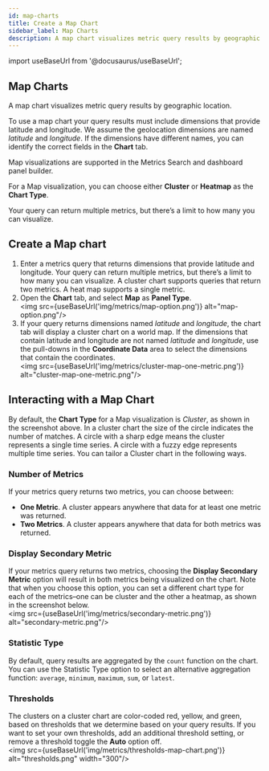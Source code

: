 ```yaml
---
id: map-charts
title: Create a Map Chart
sidebar_label: Map Charts
description: A map chart visualizes metric query results by geographic location.
---
```


import useBaseUrl from '@docusaurus/useBaseUrl';

## Map Charts

A map chart visualizes metric query results by geographic location.

To use a map chart your query results must include dimensions that provide latitude and longitude. We assume the geolocation dimensions are named _latitude_ and _longitude_. If the dimensions have different names, you can identify the correct fields in the **Chart** tab.

Map visualizations are supported in the Metrics Search and dashboard panel builder.

For a Map visualization, you can choose either **Cluster** or **Heatmap** as the **Chart Type**.

Your query can return multiple metrics, but there’s a limit to how many you can visualize.

## Create a Map chart

1. Enter a metrics query that returns dimensions that provide latitude and longitude. Your query can return multiple metrics, but there’s a limit to how many you can visualize. A cluster chart supports queries that return two metrics. A heat map supports a single metric.
2. Open the **Chart** tab, and select **Map** as **Panel Type**. <br/><img src={useBaseUrl('img/metrics/map-option.png')} alt="map-option.png"/>
3. If your query returns dimensions named _latitude_ and _longitude_, the chart tab will display a cluster chart on a world map. If the dimensions that contain latitude and longitude are not named _latitude_ and _longitude_, use the pull-downs in the **Coordinate Data** area to select the dimensions that contain the coordinates. <br/><img src={useBaseUrl('img/metrics/cluster-map-one-metric.png')} alt="cluster-map-one-metric.png"/>

## Interacting with a Map Chart

By default, the **Chart Type** for a Map visualization is _Cluster_, as shown in the screenshot above. In a cluster chart the size of the circle indicates the number of matches. A circle with a sharp edge means the cluster represents a single time series. A circle with a fuzzy edge represents multiple time series. You can tailor a Cluster chart in the following ways.

### Number of Metrics  

If your metrics query returns two metrics, you can choose between:

* **One Metric**. A cluster appears anywhere that data for at least one metric was returned.
* **Two Metrics**. A cluster appears anywhere that data for both metrics was returned.

### Display Secondary Metric

If your metrics query returns two metrics, choosing the **Display Secondary Metric** option will result in both metrics being visualized on the chart. Note that when you choose this option, you can set a different chart type for each of the metrics–one can be cluster and the other a heatmap, as shown in the screenshot below. <br/><img src={useBaseUrl('img/metrics/secondary-metric.png')} alt="secondary-metric.png"/>

### Statistic Type

By default, query results are aggregated by the `count` function on the chart. You can use the Statistic Type option to select an alternative aggregation function: `average`, `minimum`, `maximum`, `sum`, or `latest`.

### Thresholds

The clusters on a cluster chart are color-coded red, yellow, and green, based on thresholds that we determine based on your query results. If you want to set your own thresholds, add an additional threshold setting, or remove a threshold toggle the **Auto** option off.<br/><img src={useBaseUrl('img/metrics/thresholds-map-chart.png')} alt="thresholds.png" width="300"/>
